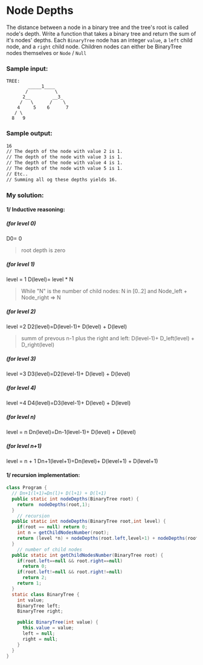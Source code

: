 # Node Depths

The distance between a node in a binary tree and the tree's root is called node's depth.
Write a function that takes a binary tree and return the sum of it's nodes' depths.
Each `BinaryTree` node has an integer `value`, a `left` child node, and a `right` child node. Children nodes can either be BinaryTree nodes themselves or `Node` / `Null`

### Sample input:
```
TREE:
        _____1____
       /          \
      2__        __3_
     /   \      /    \
    4     5    6      7
   / \
  8   9
```
### Sample output:

```sh
16
// The depth of the node with value 2 is 1.
// The depth of the node with value 3 is 1.
// The depth of the node with value 4 is 1.
// The depth of the node with value 5 is 1.
// Etc..
// Summing all og these depths yields 16.
```

### My solution:

#### 1/ Inductive reasoning:


##### (for level 0)
D0= 0
> root depth is zero

##### (for level 1)
level = 1
D(level)= level * N
> While "N" is the number of child nodes: 
N in [0..2] and Node_left + Node_right => N
##### (for level 2)
level =2
D2(level)=D(level-1)+ D(level) + D(level) 
>summ of prevous n-1 plus the right and left: D(level-1)+ D_left(level) + D_right(level)
##### (for level 3)
level =3
D3(level)=D2(level-1)+ D(level) + D(level)
##### (for level 4)
level =4
D4(level)=D3(level-1)+ D(level) + D(level)

##### (for level n)
level = n
Dn(level)=Dn-1(level-1)+ D(level) + D(level)
##### (for level n+1)
level = n + 1
Dn+1(level+1)=Dn(level)+ D(level+1) + D(level+1)

#### 1/ recursion implementation:

```java
class Program {
  // Dn+1(l+1)=Dn(l)+ D(l+1) + D(l+1)
  public static int nodeDepths(BinaryTree root) {
    return  nodeDepths(root,1);
  }
	// recursion
  public static int nodeDepths(BinaryTree root,int level) {
    if(root == null) return 0;
    int n = getChildNodesNumber(root);
    return (level *n) + nodeDepths(root.left,level+1) + nodeDepths(root.right,level+1);
  }
	// number of child nodes
  public static int getChildNodesNumber(BinaryTree root) {
    if(root.left==null && root.right==null)
      return 0;
    if(root.left!=null && root.right!=null)
      return 2;
    return 1;
  }
  static class BinaryTree {
    int value;
    BinaryTree left;
    BinaryTree right;

    public BinaryTree(int value) {
      this.value = value;
      left = null;
      right = null;
    }
  }
}
```

